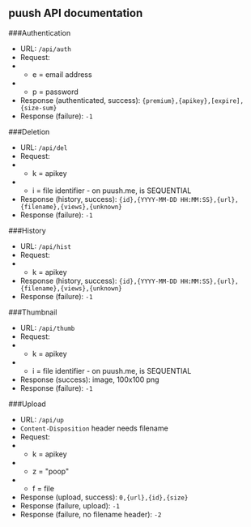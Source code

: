 puush API documentation
-----------------------

###Authentication
 - URL: `/api/auth`
 - Request:
 - - e = email address
 - - p = password
 - Response (authenticated, success): `{premium},{apikey},[expire],{size-sum}`
 - Response (failure): `-1`

###Deletion
 - URL: `/api/del`
 - Request:
 - - k = apikey
 - - i = file identifier - on puush.me, is SEQUENTIAL
 - Response (history, success): `{id},{YYYY-MM-DD HH:MM:SS},{url},{filename},{views},{unknown}`
 - Response (failure): `-1`

###History
 - URL: `/api/hist`
 - Request:
 - - k = apikey
 - Response (history, success): `{id},{YYYY-MM-DD HH:MM:SS},{url},{filename},{views},{unknown}`
 - Response (failure): `-1`

###Thumbnail
 - URL: `/api/thumb`
 - Request:
 - - k = apikey
 - - i = file identifier - on puush.me, is SEQUENTIAL
 - Response (success): image, 100x100 png
 - Response (failure): `-1`

###Upload
 - URL: `/api/up`
 - `Content-Disposition` header needs filename
 - Request:
 - - k = apikey
 - - z = "poop"
 - - f = file
 - Response (upload, success): `0,{url},{id},{size}`
 - Response (failure, upload): `-1`
 - Response (failure, no filename header): `-2`

